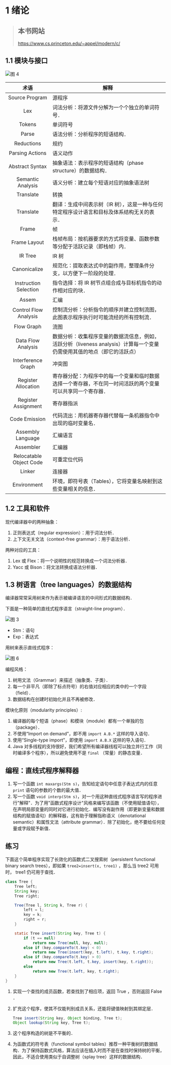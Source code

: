 # 1 绪论

> ## 本书网站
>
> <https://www.cs.princeton.edu/~appel/modern/c/>

## 1.1 模块与接口

![图 4](/.media/72b5f1f1df084ca9f25fa367f22b9d475596ae610561912e72d61bc20898f4be.png)

|          术语           | 解释                                                                                                                    |
| :---------------------: | ----------------------------------------------------------------------------------------------------------------------- |
|     Source Program      | 源程序                                                                                                                  |
|           Lex           | 词法分析：将源文件分解为一个个独立的单词符号．                                                                          |
|         Tokens          | 单词符号                                                                                                                |
|          Parse          | 语法分析：分析程序的短语结构．                                                                                          |
|       Reductions        | 规约                                                                                                                    |
|     Parsing Actions     | 语义动作                                                                                                                |
|     Abstract Syntax     | 抽象语法：表示程序的短语结构（phase structure）的数据结构．                                                             |
|    Semantic Analysis    | 语义分析：建立每个短语对应的抽象语法树                                                                                  |
|        Translate        | 转换                                                                                                                    |
|        Translate        | 翻译：生成中间表示树（IR 树），这是一种与任何特定程序设计语言和目标及体系结构无关的表示．                               |
|          Frame          | 帧                                                                                                                      |
|      Frame Layout       | 栈帧布局：按机器要求的方式将变量、函数参数等分配于活跃记录（即栈帧）内．                                                |
|         IR Tree         | IR 树                                                                                                                   |
|      Canonicalize       | 规范化：提取表达式中的副作用，整理条件分支，以方便下一阶段的处理．                                                      |
|  Instruction Selection  | 指令选择：将 IR 树节点组合成与目标机指令的动作相对应的块．                                                              |
|          Assem          | 汇编                                                                                                                    |
|  Control Flow Analysis  | 控制流分析：分析指令的顺序并建立控制流图，此图表示程序执行时可能流经的所有控制流．                                      |
|       Flow Graph        | 流图                                                                                                                    |
|   Data Flow Analysis    | 数据分析：收集程序变量的数据流信息，例如，活跃分析（liveness analysis）计算每一个变量仍需使用其值的地点（即它的活跃点） |
|   Interference Graph    | 冲突图                                                                                                                  |
|   Register Allocation   | 寄存器分配：为程序中的每一个变量和临时数据选择一个寄存器，不在同一时间活跃的两个变量可以共享同一个寄存器．              |
|   Register Assignment   | 寄存器指派                                                                                                              |
|      Code Emission      | 代码流出：用机器寄存器代替每一条机器指令中出现的临时变量名．                                                            |
|    Assembly Language    | 汇编语言                                                                                                                |
|        Assembler        | 汇编器                                                                                                                  |
| Relocatable Object Code | 可重定位代码                                                                                                            |
|         Linker          | 连接器                                                                                                                  |
|       Environment       | 环境，即符号表（Tables），它将变量名映射到这些变量相关的信息．                                                          |

## 1.2 工具和软件

现代编译器中的两种抽象：

1. 正则表达式（regular expression）：用于词法分析．
2. 上下文无关文法（context-free grammar）：用于语法分析．

两种对应的工具：

1. Lex 或 Flex：将一个说明性的规范转换成一个词法分析器．
2. Yacc 或 Bison：将文法转换成语法分析器．

## 1.3 树语言（tree languages）的数据结构

编译器常常采用树来作为表示被编译语言的中间形式的数据结构．

下面是一种简单的直线式程序语言（straight-line program）．

![图 3](/.media/e78a6e6cbd8dee57663db765c842f2030f72049ce831f12e267773ffc15a896f.png)

- Stm：语句
- Exp：表达式

用树来表示直线式程序：

![图 6](/.media/b9b350bd05863f96cfa7ebcf33488f701c3e9df51bc043673ab2cf6565e509ac.png)

编程风格：

1. 树用文法（Grammar）来描述（抽象类、子类）．
2. 每一个非平凡（即除了标点符号）的右值对应相应的类中的一个字段（field）．
3. 数据结构在创建时初始化并且不再被修改．

模块化原则（modularity principles）:

1. 编译器的每个短语（phase）和模块（module）都有一个单独的包（package）．
2. 不使用“Import on demand”，即不用 `import A.B.*` 这样的导入语句．
3. 使用“Single-type import”，即使用 `import A.B.X` 这样的导入语句．
4. Java 对多线程的支持很好，我们希望所有编译器线程可以独立并行工作（同时编译多个程序），所以避免使用不是 `final` （常量）的静态变量．

## 编程：直线式程序解释器

1. 写一个函数 `int maxargs(Stm s)`，告知给定语句中任意子表达式内的任意 `print` 语句的参数的个数的最大值．
2. 写一个函数 `void interp(Stm s)`，对一个用这种直线式程序语言写的程序进行"解释"．为了用"函数式程序设计"风格来编写该函数（不使用赋值语句），在声明局部变量的同时对它进行初始化．编写没有副作用（即更新变量和数据结构的赋值语句）的解释器，这有助于理解指称语义（denotational semantic）和属性文法（attribute grammar）．除了初始化，绝不要给任何变量或字段赋予新值．

## 练习

下面这个简单程序实现了长效化的函数式二叉搜索树（persistent functional binary search trees），即如果 `tree2=insert(x, tree1)` ，那么当 tree2 可用时， tree1 仍可用于查找．

```java
class Tree {
    Tree left;
    String key;
    Tree right;

    Tree(Tree l, String k, Tree r) {
        left = l;
        key = k;
        right = r;
    }

    static Tree insert(String key, Tree t) {
        if (t == null)
            return new Tree(null, key, null);
        else if (key.compareTo(t.key) < 0)
            return new Tree(insert(key, t.left), t.key, t.right);
        else if (key.compareTo(t.key) > 0)
            return new Tree(t.left, t.key, insert(key, t.right));
        else
            return new Tree(t.left, key, t.right);
    }
}
```

1. 实现一个查找的成员函数，若查找到了相应项，返回 True ，否则返回 False ．
2. 扩充这个程序，使其不仅能判别成员关系，还能将键值映射到其绑定层．

   ```java
   Tree insert(String key, Object binding, Tree t);
   Object lookup(String key, Tree t);
   ```

3. 这个程序构造的树是不平衡的．
4. 为函数式的符号表（functional symbol tables）推荐一种平衡树的数据结构．为了保持函数式风格，算法应该在插入时而不是在查找时保持树的平衡，因此，不适合使用类似于自调整树（splay tree）这样的数据结构．

<!-- TODO >
